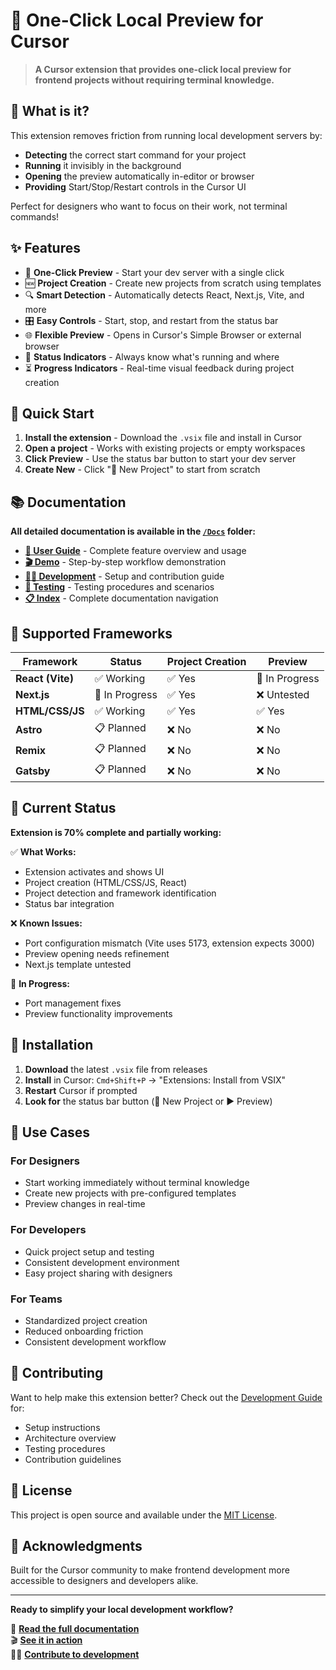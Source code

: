 # 🚀 One-Click Local Preview for Cursor

> **A Cursor extension that provides one-click local preview for frontend projects without requiring terminal knowledge.**

## 🎯 What is it?

This extension removes friction from running local development servers by:
- **Detecting** the correct start command for your project
- **Running** it invisibly in the background  
- **Opening** the preview automatically in-editor or browser
- **Providing** Start/Stop/Restart controls in the Cursor UI

Perfect for designers who want to focus on their work, not terminal commands!

## ✨ Features

- 🚀 **One-Click Preview** - Start your dev server with a single click
- 🆕 **Project Creation** - Create new projects from scratch using templates
- 🔍 **Smart Detection** - Automatically detects React, Next.js, Vite, and more
- 🎛️ **Easy Controls** - Start, stop, and restart from the status bar
- 🌐 **Flexible Preview** - Opens in Cursor's Simple Browser or external browser
- 📱 **Status Indicators** - Always know what's running and where
- ⏳ **Progress Indicators** - Real-time visual feedback during project creation

## 🚀 Quick Start

1. **Install the extension** - Download the `.vsix` file and install in Cursor
2. **Open a project** - Works with existing projects or empty workspaces
3. **Click Preview** - Use the status bar button to start your dev server
4. **Create New** - Click "🚀 New Project" to start from scratch

## 📚 Documentation

**All detailed documentation is available in the [`/Docs`](https://github.com/your-repo/forkery/tree/main/Docs) folder:**

- **[📖 User Guide](https://github.com/your-repo/forkery/blob/main/Docs/README.md)** - Complete feature overview and usage
- **[🎬 Demo](https://github.com/your-repo/forkery/blob/main/Docs/DEMO.md)** - Step-by-step workflow demonstration  
- **[👨‍💻 Development](https://github.com/your-repo/forkery/blob/main/Docs/DEVELOPMENT.md)** - Setup and contribution guide
- **[🧪 Testing](https://github.com/your-repo/forkery/blob/main/Docs/TESTING.md)** - Testing procedures and scenarios
- **[📋 Index](https://github.com/your-repo/forkery/blob/main/Docs/INDEX.md)** - Complete documentation navigation

## 🎨 Supported Frameworks

| Framework | Status | Project Creation | Preview |
|-----------|--------|------------------|---------|
| **React (Vite)** | ✅ Working | ✅ Yes | 🚧 In Progress |
| **Next.js** | 🚧 In Progress | ✅ Yes | ❌ Untested |
| **HTML/CSS/JS** | ✅ Working | ✅ Yes | ✅ Yes |
| **Astro** | 📋 Planned | ❌ No | ❌ No |
| **Remix** | 📋 Planned | ❌ No | ❌ No |
| **Gatsby** | 📋 Planned | ❌ No | ❌ No |

## 🔧 Current Status

**Extension is 70% complete and partially working:**

✅ **What Works:**
- Extension activates and shows UI
- Project creation (HTML/CSS/JS, React)
- Project detection and framework identification
- Status bar integration

❌ **Known Issues:**
- Port configuration mismatch (Vite uses 5173, extension expects 3000)
- Preview opening needs refinement
- Next.js template untested

🚧 **In Progress:**
- Port management fixes
- Preview functionality improvements

## 🚀 Installation

1. **Download** the latest `.vsix` file from releases
2. **Install** in Cursor: `Cmd+Shift+P` → "Extensions: Install from VSIX"
3. **Restart** Cursor if prompted
4. **Look for** the status bar button (🚀 New Project or ▶ Preview)

## 🎯 Use Cases

### **For Designers**
- Start working immediately without terminal knowledge
- Create new projects with pre-configured templates
- Preview changes in real-time

### **For Developers**
- Quick project setup and testing
- Consistent development environment
- Easy project sharing with designers

### **For Teams**
- Standardized project creation
- Reduced onboarding friction
- Consistent development workflow

## 🤝 Contributing

Want to help make this extension better? Check out the [Development Guide](https://github.com/your-repo/forkery/blob/main/Docs/DEVELOPMENT.md) for:
- Setup instructions
- Architecture overview
- Testing procedures
- Contribution guidelines

## 📄 License

This project is open source and available under the [MIT License](https://github.com/your-repo/forkery/blob/main/LICENSE).

## 🙏 Acknowledgments

Built for the Cursor community to make frontend development more accessible to designers and developers alike.

---

**Ready to simplify your local development workflow?** 

📖 **[Read the full documentation](https://github.com/your-repo/forkery/blob/main/Docs/README.md)**  
🎬 **[See it in action](https://github.com/your-repo/forkery/blob/main/Docs/DEMO.md)**  
👨‍💻 **[Contribute to development](https://github.com/your-repo/forkery/blob/main/Docs/DEVELOPMENT.md)**
